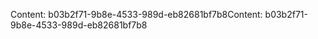 <span data-ttu-id="a861b-101">Content: b03b2f71-9b8e-4533-989d-eb82681bf7b8</span><span class="sxs-lookup"><span data-stu-id="a861b-101">Content: b03b2f71-9b8e-4533-989d-eb82681bf7b8</span></span>